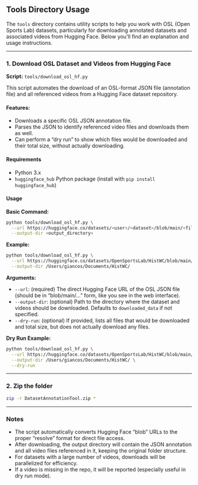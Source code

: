 ## Tools Directory Usage

The `tools` directory contains utility scripts to help you work with OSL (Open Sports Lab) datasets, particularly for downloading annotated datasets and associated videos from Hugging Face. Below you'll find an explanation and usage instructions.

---

### 1. Download OSL Dataset and Videos from Hugging Face

**Script:** `tools/download_osl_hf.py`

This script automates the download of an OSL-format JSON file (annotation file) and all referenced videos from a Hugging Face dataset repository.

#### **Features:**

* Downloads a specific OSL JSON annotation file.
* Parses the JSON to identify referenced video files and downloads them as well.
* Can perform a “dry run” to show which files would be downloaded and their total size, without actually downloading.

#### **Requirements**

* Python 3.x
* `huggingface_hub` Python package (install with `pip install huggingface_hub`)

#### **Usage**

**Basic Command:**

```bash
python tools/download_osl_hf.py \
  --url https://huggingface.co/datasets/<user>/<dataset>/blob/main/<file.json> \
  --output-dir <output_directory>
```

**Example:**

```bash
python tools/download_osl_hf.py \
  --url https://huggingface.co/datasets/OpenSportsLab/HistWC/blob/main/HistWC-finals.json \
  --output-dir /Users/giancos/Documents/HistWC/
```

**Arguments:**

* `--url`: (required) The direct Hugging Face URL of the OSL JSON file (should be in “blob/main/...” form, like you see in the web interface).
* `--output-dir`: (optional) Path to the directory where the dataset and videos should be downloaded. Defaults to `downloaded_data` if not specified.
* `--dry-run`: (optional) If provided, lists all files that would be downloaded and total size, but does not actually download any files.

**Dry Run Example:**

```bash
python tools/download_osl_hf.py \
  --url https://huggingface.co/datasets/OpenSportsLab/HistWC/blob/main/HistWC-finals.json \
  --output-dir /Users/giancos/Documents/HistWC/ \
  --dry-run
```

---

### 2. Zip the folder

```bash
zip -r DatasetAnnotationTool.zip *
```

---

### **Notes**

* The script automatically converts Hugging Face “blob” URLs to the proper “resolve” format for direct file access.
* After downloading, the output directory will contain the JSON annotation and all video files referenced in it, keeping the original folder structure.
* For datasets with a large number of videos, downloads will be parallelized for efficiency.
* If a video is missing in the repo, it will be reported (especially useful in dry run mode).
